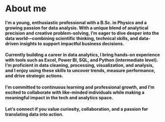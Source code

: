 # About me
#### I’m a young, enthusiastic professional with a B.Sc. in Physics and a growing passion for data analysis. With a unique blend of analytical precision and creative problem-solving, I’m eager to dive deeper into the data world—combining scientific thinking, technical skills, and data-driven insights to support impactful business decisions.

#### Currently building a career in data analytics, I bring hands-on experience with tools such as Excel, Power BI, SQL, and Python (intermediate level). I’m proficient in data cleaning, processing, visualization, and analysis, and I enjoy using these skills to uncover trends, measure performance, and drive strategic actions.

#### I’m committed to continuous learning and professional growth, and I’m excited to collaborate with like-minded individuals while making a meaningful impact in the tech and analytics space.

#### Let’s connect if you value curiosity, collaboration, and a passion for translating data into action.

